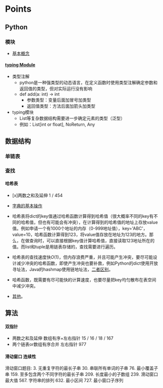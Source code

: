 # Points

## Python

### 模块
- [基本概念](https://www.liaoxuefeng.com/wiki/1016959663602400/1017454145014176)


#### [typing Module](https://www.jb51.net/article/166907.htm)
- 类型注解
    + python是一种强类型的动态语言，在定义函数时使用类型注解确定参数和返回值的类型，但对实际运行没有影响
    + def add(a: int) -> int
        * 参数类型：变量后面加冒号加类型
        * 返回值类型：方法后面加箭头加类型
- typing模块
    + List等复杂数据结构需要进一步确定元素的类型（泛型）
    + 例如：List[int or float], NoReturn, Any

## 数据结构
### 单链表


### 查找
#### 哈希表
- [x]两数之和及延伸 1 / 454

- [字典的基本操作](https://www.liaoxuefeng.com/wiki/1016959663602400/1017104324028448)
- 哈希表将dict的key值通过哈希函数计算得到哈希值（很大概率不同的key有不同的哈希值，但也有可能会有冲突），在计算得到的哈希值的地址上存放value值。例如申请一个有1000个地址的内存（0-999地址值），key='ABC'，value=10，哈希函数计算得到123，将value值存放在地址为123的地方。那么，在做查询时，可以直接根据key值计算哈希值，直接读取123地址所在的值。而list和tuple是用链表存储的，查找需要进行遍历。
- 哈希表的查找速度快$O(1)$，但内存浪费严重，并且可能产生冲突，要尽可能设计减少冲突的哈希函数，即使产生冲突也要补救，例如Python的dict使用开放寻址法，Java的hashmap使用链地址法，[二者区别](https://zhuanlan.zhihu.com/p/33496977)。
- 哈希函数，既需要有尽可能快的计算速度，也要尽量把key均匀散布在表空间中减少冲突。
- [其他](https://www.zhihu.com/question/330112288/answer/744362539)。

## 算法

#### 双指针
- 两数之和及延伸 数组有序+左右指针  15 / 16 / 18 / 167
- 两个链表or数组有序合并 左右指针 977

#### 滑动窗口 连续性
滑动窗口题目:
3. 无重复字符的最长子串
30. 串联所有单词的子串
76. 最小覆盖子串
159. 至多包含两个不同字符的最长子串
209. 长度最小的子数组
239. 滑动窗口最大值
567. 字符串的排列
632. 最小区间
727. 最小窗口子序列

